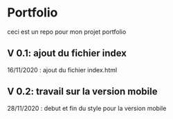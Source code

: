 # Portfolio

ceci est un repo pour mon projet portfolio

## V 0.1: ajout du fichier index

16/11/2020 : ajout du fichier index.html

## V 0.2: travail sur la version mobile

28/11/2020 : debut et fin du style pour la version mobile
